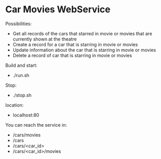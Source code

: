 # Car Movies WebService

Possibilities:
- Get all records of the cars that starred in movie or movies that are currently shown at the theatre
- Create a record for a car that is starring in movie or movies
- Update information about the car that is starring in movie or movies
- Delete a record of car that is starring in movie or movies


Build and start:  
- ./run.sh

Stop:
- ./stop.sh


location:
- localhost:80

You can reach the service in: 
- /cars/movies
- /cars
- /cars/<car_id>
- /cars/<car_id>/movies
